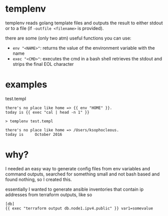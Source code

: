 # templenv
templenv reads golang template files and outputs the result to either stdout or
to a file (if `-outfile <filename>` is provided).

there are some (only two atm) useful functions you can use:
- `env "<NAME>"`: returns the value of the environment variable with the name <NAME>
- `exec "<CMD>"`: executes the cmd in a bash shell retrieves the stdout and strips the final EOL character

# examples

test.templ
```
there's no place like home => {{ env "HOME" }}.
today is {{ exec "cal | head -n 1" }}
```

`> templenv test.templ`
```
there's no place like home => /Users/ksophocleous.
today is     October 2016
```

# why?
I needed an easy way to generate config files from env variables and command outputs, searched for something small and not bash based and found nothing, so I created this.

essentially I wanted to generate ansible inventories that contain ip addresses from terraform outputs, like so

```
[db]
{{ exec "terraform output db.node1.ipv4.public" }} var1=somevalue
```

